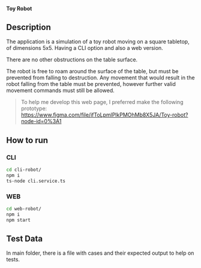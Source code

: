#### Toy Robot

## Description

The application is a simulation of a toy robot moving on a square tabletop, of dimensions 5x5. Having a CLI option and also a web version.

There are no other obstructions on the table surface.

The robot is free to roam around the surface of the table, but must be prevented from falling to destruction. Any movement that would result in the robot falling from the table must be prevented, however further valid movement commands must still be allowed.

> To help me develop this web page, I preferred make the following prototype:
> https://www.figma.com/file/ifToLpmlPlkPMOhMb8X5JA/Toy-robot?node-id=0%3A1

## How to run

### CLI
```sh
cd cli-robot/
npm i
ts-node cli.service.ts
```

### WEB
```sh
cd web-robot/
npm i
npm start
```

## Test Data

In main folder, there is a file with cases and their expected output to help on tests.
